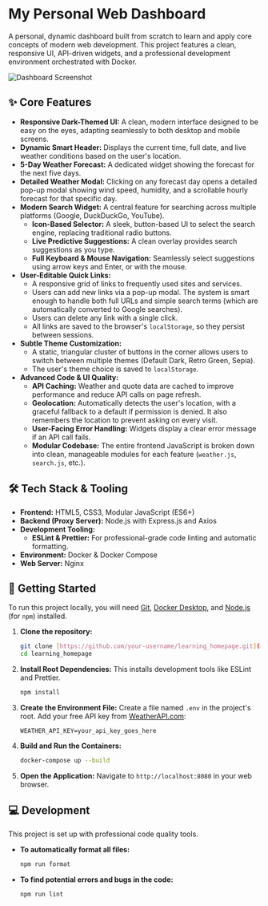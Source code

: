 # My Personal Web Dashboard

A personal, dynamic dashboard built from scratch to learn and apply core concepts of modern web development. This project features a clean, responsive UI, API-driven widgets, and a professional development environment orchestrated with Docker.

![Dashboard Screenshot](https://github.com/gazaka/learning_homepage/blob/main/src/assets/images/dashboard-screeenshot.png) <!-- You can replace this with a real screenshot of your dashboard later! -->

## ✨ Core Features

* **Responsive Dark-Themed UI:** A clean, modern interface designed to be easy on the eyes, adapting seamlessly to both desktop and mobile screens.
* **Dynamic Smart Header:** Displays the current time, full date, and live weather conditions based on the user's location.
* **5-Day Weather Forecast:** A dedicated widget showing the forecast for the next five days.
* **Detailed Weather Modal:** Clicking on any forecast day opens a detailed pop-up modal showing wind speed, humidity, and a scrollable hourly forecast for that specific day.
* **Modern Search Widget:** A central feature for searching across multiple platforms (Google, DuckDuckGo, YouTube).
    * **Icon-Based Selector:** A sleek, button-based UI to select the search engine, replacing traditional radio buttons.
    * **Live Predictive Suggestions:** A clean overlay provides search suggestions as you type.
    * **Full Keyboard & Mouse Navigation:** Seamlessly select suggestions using arrow keys and Enter, or with the mouse.
* **User-Editable Quick Links:**
    * A responsive grid of links to frequently used sites and services.
    * Users can add new links via a pop-up modal. The system is smart enough to handle both full URLs and simple search terms (which are automatically converted to Google searches).
    * Users can delete any link with a single click.
    * All links are saved to the browser's `localStorage`, so they persist between sessions.
* **Subtle Theme Customization:**
    * A static, triangular cluster of buttons in the corner allows users to switch between multiple themes (Default Dark, Retro Green, Sepia).
    * The user's theme choice is saved to `localStorage`.
* **Advanced Code & UI Quality:**
    * **API Caching:** Weather and quote data are cached to improve performance and reduce API calls on page refresh.
    * **Geolocation:** Automatically detects the user's location, with a graceful fallback to a default if permission is denied. It also remembers the location to prevent asking on every visit.
    * **User-Facing Error Handling:** Widgets display a clear error message if an API call fails.
    * **Modular Codebase:** The entire frontend JavaScript is broken down into clean, manageable modules for each feature (`weather.js`, `search.js`, etc.).

## 🛠️ Tech Stack & Tooling

* **Frontend:** HTML5, CSS3, Modular JavaScript (ES6+)
* **Backend (Proxy Server):** Node.js with Express.js and Axios
* **Development Tooling:**
    * **ESLint & Prettier:** For professional-grade code linting and automatic formatting.
* **Environment:** Docker & Docker Compose
* **Web Server:** Nginx

## 🚀 Getting Started

To run this project locally, you will need [Git](https://git-scm.com/), [Docker Desktop](https://www.docker.com/products/docker-desktop/), and [Node.js](https://nodejs.org/) (for `npm`) installed.

1.  **Clone the repository:**
    ```bash
    git clone [https://github.com/your-username/learning_homepage.git](https://github.com/your-username/learning_homepage.git)
    cd learning_homepage
    ```

2.  **Install Root Dependencies:**
    This installs development tools like ESLint and Prettier.
    ```bash
    npm install
    ```

3.  **Create the Environment File:**
    Create a file named `.env` in the project's root. Add your free API key from [WeatherAPI.com](https://www.weatherapi.com/):
    ```env
    WEATHER_API_KEY=your_api_key_goes_here
    ```

4.  **Build and Run the Containers:**
    ```bash
    docker-compose up --build
    ```

5.  **Open the Application:**
    Navigate to `http://localhost:8080` in your web browser.

## 💻 Development

This project is set up with professional code quality tools.

* **To automatically format all files:**
    ```bash
    npm run format
    ```
* **To find potential errors and bugs in the code:**
    ```bash
    npm run lint
    ```